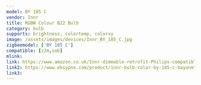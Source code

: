 ```yaml
---
model: BY 185 C
vendor: Innr
title: RGBW Colour B22 Bulb
category: bulb
supports: brightness, colortemp, colorxy
image: /assets/images/devices/Innr_BY_185_C.jpg
zigbeemodel: ['BY 185 C']
compatible: [z2m,iob]
mlink: 
link: https://www.amazon.co.uk/Innr-dimmable-retrofit-Philips-compatible/dp/B01N5G9WNA
link2: https://www.eksypno.com/product/innr-bulb-color-by-185-c-bayonet/
link3: 
---
```

